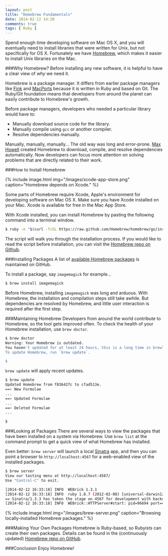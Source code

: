 ```yaml
---
layout: post
title: "Homebrew Fundamentals"
date: 2014-02-12 14:20
comments: true
tags: [ Ruby ]
---
```

Spend enough time developing software on Mac OS X, and you will eventually need to install libraries that were written for Unix, but not specifically for OS X. Fortunately we have [Homebrew](http://brew.sh/), which makes it easier to install Unix libraries on the Mac. 

###Why Homebrew?
Before installing any new software, it is helpful to have a clear view of _why_ we need it.

Homebrew is a package manager. It differs from earlier package managers like [Fink](http://www.finkproject.org/) and [MacPorts](http://www.macports.org/) because it is written in Ruby and based on Git. The Ruby/Git foundation means that developers from around the planet can easily contribute to Homebrew's growth. 

Before package managers, developers who needed a particular library would have to:

* Manually download source code for the library.
* Manually compile using `gcc` or another compiler.
* Resolve dependencies manually.

Manually, manually, manually... The old way was long and error-prone. [Max Howell](https://twitter.com/mxcl) created Homebrew to download, compile, and resolve dependencies automatically. Now developers can focus more attention on solving problems that are directly related to their work.

<!--more-->

###How to Install Homebrew

{% include image.html img="/images/xcode-app-store.png" caption="Homebrew depends on Xcode." %}

Some parts of Homebrew require Xcode, Apple's environment for developing software on Mac OS X. Make sure you have Xcode installed on your Mac. Xcode is available for free in the Mac App Store.

With Xcode installed, you can install Homebrew by pasting the following
command into a terminal window.

```bash
$ ruby -e "$(curl -fsSL https://raw.github.com/Homebrew/homebrew/go/install)"install

```
The script will walk you through the installation process. If you would like to read the script before installation, you can visit the [Homebrew repo on Github](https://github.com/Homebrew/homebrew).

###Installing Packages
A list of [available Homebrew packages](https://github.com/Homebrew/homebrew/tree/master/Library/Formula) is maintained on GitHub.

To install a package, say `imagemagick` for example...

```bash
$ brew install imagemagick
```

Before Homebrew, installing `imagemagick` was long and arduous. With Homebrew, the installation and compilation steps still take awhile. But dependencies are resolved by Homebrew, and little user interaction is required after the first step.

###Maintaining Homebrew
Developers from around the world contribute to Homebrew, so the tool gets improved often. To check the health of your Homebrew installation, use `brew doctor`.

```bash
$ brew doctor
Warning: Your Homebrew is outdated.
You haven't updated for at least 24 hours, this is a long time in brewland!
To update Homebrew, run `brew update`.

$ 

```

`brew update` will apply recent updates.

```bash
$ brew update
Updated Homebrew from f83642fc to cfad513e.
==> New Formulae
...
==> Updated Formulae
...
==> Deleted Formulae
...

$ 

```

###Looking at Packages
There are several ways to view the packages that have been installed on a system via Homebrew. Use `brew list` at the command prompt to get a quick view of what Homebrew has installed.

Even better: `brew server` will launch a local [Sinatra](http://www.sinatrarb.com/) app, and then you can point a browser to `http://localhost:4567` for a web-enabled view of the installed packages.

```bash
$ brew server
View our tasting menu at http://localhost:4567/
Use "Control-C" to exit.

[2014-02-12 16:33:18] INFO  WEBrick 1.3.1
[2014-02-12 16:33:18] INFO  ruby 1.8.7 (2012-02-08) [universal-darwin12.0]
== Sinatra/1.3.3 has taken the stage on 4567 for development with backup from WEBrick
[2014-02-12 16:33:18] INFO  WEBrick::HTTPServer#start: pid=96694 port=4567
```

{% include image.html img="/images/brew-server.png" caption="Browsing locally-installed Homebrew packages." %}

###Making Your Own Packages
Homebrew is Ruby-based, so Rubyists can create their own packages.  Details can be found in the (continuously updated) [Homebrew repo on GitHub](https://github.com/Homebrew/).

###Conclusion
Enjoy Homebrew!
